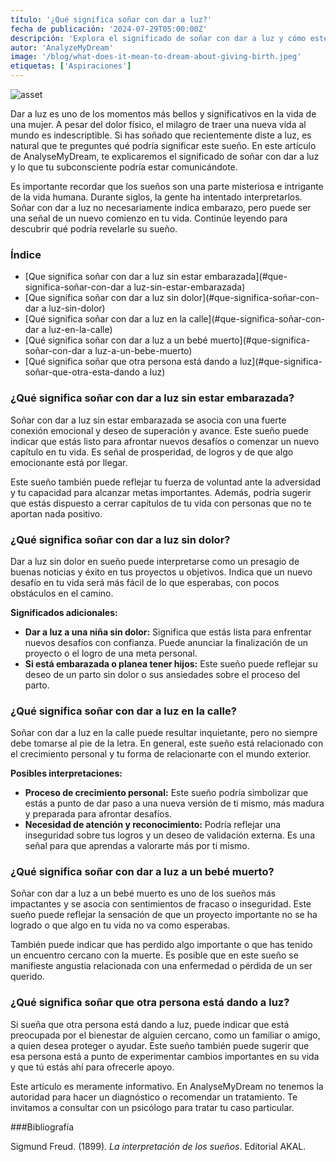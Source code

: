 ```yaml
---
título: '¿Qué significa soñar con dar a luz?'
fecha de publicación: '2024-07-29T05:00:00Z'
descripción: 'Explora el significado de soñar con dar a luz y cómo este sueño puede simbolizar nuevos comienzos, crecimiento personal y superación de desafíos.'
autor: 'AnalyzeMyDream'
image: '/blog/what-does-it-mean-to-dream-about-giving-birth.jpeg'
etiquetas: ['Aspiraciones']
---
```


![asset](/blog/what-does-it-mean-to-dream-about-giving-birth.jpeg)

Dar a luz es uno de los momentos más bellos y significativos en la vida de una mujer. A pesar del dolor físico, el milagro de traer una nueva vida al mundo es indescriptible. Si has soñado que recientemente diste a luz, es natural que te preguntes qué podría significar este sueño. En este artículo de AnalyseMyDream, te explicaremos el significado de soñar con dar a luz y lo que tu subconsciente podría estar comunicándote.

Es importante recordar que los sueños son una parte misteriosa e intrigante de la vida humana. Durante siglos, la gente ha intentado interpretarlos. Soñar con dar a luz no necesariamente indica embarazo, pero puede ser una señal de un nuevo comienzo en tu vida. Continúe leyendo para descubrir qué podría revelarle su sueño.

### Índice

- [Que significa soñar con dar a luz sin estar embarazada](#que-significa-soñar-con-dar a luz-sin-estar-embarazada)
- [Que significa soñar con dar a luz sin dolor](#que-significa-soñar-con-dar a luz-sin-dolor)
- [Qué significa soñar con dar a luz en la calle](#que-significa-soñar-con-dar a luz-en-la-calle)
- [Qué significa soñar con dar a luz a un bebé muerto](#que-significa-soñar-con-dar a luz-a-un-bebe-muerto)
- [Qué significa soñar que otra persona está dando a luz](#que-significa-soñar-que-otra-esta-dando a luz)

### ¿Qué significa soñar con dar a luz sin estar embarazada?

Soñar con dar a luz sin estar embarazada se asocia con una fuerte conexión emocional y deseo de superación y avance. Este sueño puede indicar que estás listo para afrontar nuevos desafíos o comenzar un nuevo capítulo en tu vida. Es señal de prosperidad, de logros y de que algo emocionante está por llegar.

Este sueño también puede reflejar tu fuerza de voluntad ante la adversidad y tu capacidad para alcanzar metas importantes. Además, podría sugerir que estás dispuesto a cerrar capítulos de tu vida con personas que no te aportan nada positivo.

### ¿Qué significa soñar con dar a luz sin dolor?

Dar a luz sin dolor en sueño puede interpretarse como un presagio de buenas noticias y éxito en tus proyectos u objetivos. Indica que un nuevo desafío en tu vida será más fácil de lo que esperabas, con pocos obstáculos en el camino.

**Significados adicionales:**

- **Dar a luz a una niña sin dolor:** Significa que estás lista para enfrentar nuevos desafíos con confianza. Puede anunciar la finalización de un proyecto o el logro de una meta personal.
- **Si está embarazada o planea tener hijos:** Este sueño puede reflejar su deseo de un parto sin dolor o sus ansiedades sobre el proceso del parto.

### ¿Qué significa soñar con dar a luz en la calle?

Soñar con dar a luz en la calle puede resultar inquietante, pero no siempre debe tomarse al pie de la letra. En general, este sueño está relacionado con el crecimiento personal y tu forma de relacionarte con el mundo exterior.

**Posibles interpretaciones:**

- **Proceso de crecimiento personal:** Este sueño podría simbolizar que estás a punto de dar paso a una nueva versión de ti mismo, más madura y preparada para afrontar desafíos.
- **Necesidad de atención y reconocimiento:** Podría reflejar una inseguridad sobre tus logros y un deseo de validación externa. Es una señal para que aprendas a valorarte más por ti mismo.

### ¿Qué significa soñar con dar a luz a un bebé muerto?

Soñar con dar a luz a un bebé muerto es uno de los sueños más impactantes y se asocia con sentimientos de fracaso o inseguridad. Este sueño puede reflejar la sensación de que un proyecto importante no se ha logrado o que algo en tu vida no va como esperabas.

También puede indicar que has perdido algo importante o que has tenido un encuentro cercano con la muerte. Es posible que en este sueño se manifieste angustia relacionada con una enfermedad o pérdida de un ser querido.

### ¿Qué significa soñar que otra persona está dando a luz?

Si sueña que otra persona está dando a luz, puede indicar que está preocupada por el bienestar de alguien cercano, como un familiar o amigo, a quien desea proteger o ayudar. Este sueño también puede sugerir que esa persona está a punto de experimentar cambios importantes en su vida y que tú estás ahí para ofrecerle apoyo.

Este artículo es meramente informativo. En AnalyseMyDream no tenemos la autoridad para hacer un diagnóstico o recomendar un tratamiento. Te invitamos a consultar con un psicólogo para tratar tu caso particular.

###Bibliografía

Sigmund Freud. (1899). *La interpretación de los sueños*. Editorial AKAL.